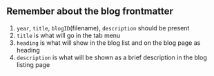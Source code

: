 ## Remember about the blog frontmatter

1. `year`, `title`, `blogID`(filename), `description` should be present
2. `title` is what will go in the tab menu
3. `heading` is what will show in the blog list and on the blog page as heading
4. `description` is what will be shown as a brief description in the blog listing page
